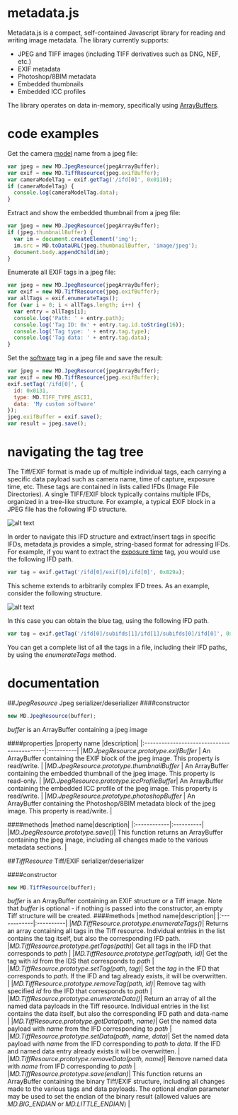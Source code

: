 # metadata.js

Metadata.js is a compact, self-contained Javascript library for reading and writing image metadata. The library currently supports:

* JPEG and TIFF images (including TIFF derivatives such as DNG, NEF, etc.)
* EXIF metadata
* Photoshop/8BIM metadata
* Embedded thumbnails
* Embedded ICC profiles

The library operates on data in-memory, specifically using [ArrayBuffers](https://developer.mozilla.org/en-US/docs/Web/JavaScript/Reference/Global_Objects/ArrayBuffer).


# code examples

Get the camera [model](http://www.awaresystems.be/imaging/tiff/tifftags/model.html) name from a jpeg file:
```javascript
var jpeg = new MD.JpegResource(jpegArrayBuffer);
var exif = new MD.TiffResource(jpeg.exifBuffer);
var cameraModelTag = exif.getTag('/ifd[0]', 0x0110);
if (cameraModelTag) {
  console.log(cameraModelTag.data);
}
```

Extract and show the embedded thumbnail from a jpeg file:
```javascript
var jpeg = new MD.JpegResource(jpegArrayBuffer);
if (jpeg.thumbnailBuffer) {
  var im = document.createElement('img');
  im.src = MD.toDataURL(jpeg.thumbnailBuffer, 'image/jpeg');
  document.body.appendChild(im);
}
```

Enumerate all EXIF tags in a jpeg file:
```javascript
var jpeg = new MD.JpegResource(jpegArrayBuffer);
var exif = new MD.TiffResource(jpeg.exifBuffer);
var allTags = exif.enumerateTags();
for (var i = 0; i < allTags.length; i++) {
  var entry = allTags[i];
  console.log('Path: ' + entry.path);
  console.log('Tag ID: 0x' + entry.tag.id.toString(16));
  console.log('Tag type: ' + entry.tag.type);
  console.log('Tag data: ' + entry.tag.data);
}
```  

Set the [software](http://www.awaresystems.be/imaging/tiff/tifftags/software.html) tag in a jpeg file and save the result:
```javascript
var jpeg = new MD.JpegResource(jpegArrayBuffer);
var exif = new MD.TiffResource(jpeg.exifBuffer);
exif.setTag('/ifd[0]', {
  id: 0x0131,
  type: MD.TIFF_TYPE_ASCII,
  data: 'My custom software'
});
jpeg.exifBuffer = exif.save();
var result = jpeg.save();
```

# navigating the tag tree

The Tiff/EXIF format is made up of multiple individual tags, each carrying a specific data payload such as camera name, time of capture, exposure time, etc. These tags are contained in lists called IFDs (Image File Directories). A single TIFF/EXIF block typically contains multiple IFDs, organized in a tree-like structure. For example, a typical EXIF block in a JPEG file has the following IFD structure.

![alt text](https://www.dropbox.com/s/4c5byfv4hv4kpx5/jpeg.png?raw=1)

In order to navigate this IFD structure and extract/insert tags in specific IFDs, metadata.js provides a simple, string-based format for adressing IFDs. For example, if you want to extract the [exposure time](http://www.awaresystems.be/imaging/tiff/tifftags/privateifd/exif/exposuretime.html) tag, you would use the following IFD path.

```javascript
var tag = exif.getTag('/ifd[0]/exif[0]/ifd[0]', 0x829a);
```

This scheme extends to arbitrarily complex IFD trees. As an example, consider the following structure.

![alt text](https://www.dropbox.com/s/8wzwlp7cxjh5dd8/complex.png?raw=1)

In this case you can obtain the blue tag, using the following IFD path.

```javascript
var tag = exif.getTag('/ifd[0]/subifds[1]/ifd[1]/subifds[0]/ifd[0]', 0xff0a);
```

You can get a complete list of all the tags in a file, including their IFD paths, by using the *enumerateTags* method.

# documentation

##*JpegResource*
Jpeg serializer/deserializer
####constructor
```javascript
new MD.JpegResource(buffer);
```
*buffer* is an ArrayBuffer containing a jpeg image

####properties
|property name                               |description|
|:-------------------------------------------|:----------|
|*MD.JpegResource.prototype.exifBuffer*      | An ArrayBuffer containing the EXIF block of the jpeg image. This property is read/write. |
|*MD.JpegResource.prototype.thumbnailBuffer* | An ArrayBuffer containing the embedded thumbnail of the jpeg image. This property is read-only. |
|*MD.JpegResource.prototype.iccProfileBuffer*| An ArrayBuffer containing the embedded ICC profile of the jpeg image. This property is read/write. |
|*MD.JpegResource.prototype.photoshopBuffer* | An ArrayBuffer containing the Photoshop/8BIM metadata block of the jpeg image. This property is read/write. |

####methods
|method name|description|
|:------------|:----------|
|*MD.JpegResource.prototype.save()*| This function returns an ArrayBuffer containing the jpeg image, including all changes made to the various metadata sections. |

##*TiffResource*
Tiff/EXIF serializer/deserializer

####constructor
```javascript
new MD.TiffResource(buffer);
```
*buffer* is an ArrayBuffer containing an EXIF structure or a Tiff image. Note that *buffer* is optional - if nothing is passed into the constructor, an empty Tiff structure will be created.
####methods
|method name|description|
|:------------|:----------|
|*MD.TiffResource.prototype.enumerateTags()*| Returns an array containing all tags in the Tiff resource. Individual entries in the list contains the tag itself, but also the corresponding IFD path.
|*MD.TiffResource.prototype.getTags(path)*| Get all tags in the IFD that corresponds to *path* |
|*MD.TiffResource.prototype.getTag(path, id)*| Get the tag with *id* from the IDS that corresponds to *path*  |
|*MD.TiffResource.prototype.setTag(path, tag)*| Set the *tag* in the IFD that corresponds to *path*. If the IFD and tag already exists, it will be overwritten. |
|*MD.TiffResource.prototype.removeTag(path, id)*| Remove tag with specified *id* fro the IFD that corresponds to *path* |
|*MD.TiffResource.prototype.enumerateData()*| Return an array of all the named data payloads in the Tiff resource. Individual entries in the list contains the data itself, but also the corresponding IFD path and data-name |
|*MD.TiffResource.prototype.getData(path, name)*| Get the named data payload with *name* from the IFD corresponding to *path*  |
|*MD.TiffResource.prototype.setData(path, name, data)*| Set the named data payload with *name* from the IFD corresponding to *path* to *data*. If the IFD and named data entry already exists it will be overwritten. |
|*MD.TiffResource.prototype.removeData(path, name)*| Remove named data with *name* from IFD corresponding to *path* |
|*MD.TiffResource.prototype.save(endian)*| This function returns an ArrayBuffer containing the binary Tiff/EXIF structure, including all changes made to the various tags and data payloads. The optional *endian* parameter may be used to set the endian of the binary result (allowed values are *MD.BIG_ENDIAN* or *MD.LITTLE_ENDIAN*) |
